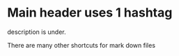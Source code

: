 # Main header uses 1 hashtag

description is under. 

There are many other shortcuts for mark down files

